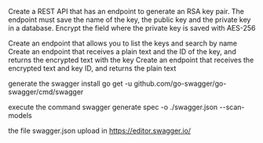 Create a REST API that has an endpoint to generate an RSA key pair. The endpoint must save the name of the key, the public key and the private key in a database. Encrypt the field where the private key is saved with AES-256

Create an endpoint that allows you to list the keys and search by name
Create an endpoint that receives a plain text and the ID of the key, and returns the encrypted text with the key
Create an endpoint that receives the encrypted text and key ID, and returns the plain text

generate the swagger
install
go get -u github.com/go-swagger/go-swagger/cmd/swagger

execute the command
swagger generate spec -o ./swagger.json --scan-models

the file swagger.json upload in 
https://editor.swagger.io/